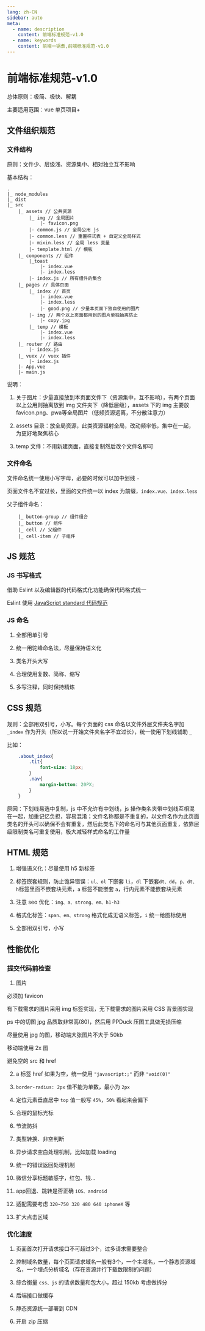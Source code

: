 ```yaml
---
lang: zh-CN
sidebar: auto
meta:
  - name: description
    content: 前端标准规范-v1.0
  - name: keywords
    content: 前端一锅煮,前端标准规范-v1.0
---
```


# 前端标准规范-v1.0

总体原则：极简、极快、解耦

主要适用范围：vue 单页项目+

## 文件组织规范

### 文件结构

原则：文件少、层级浅、资源集中、相对独立互不影响

基本结构：
```
.
|_ node_modules
|_ dist
|_ src
    |_ assets // 公共资源
        |_ img // 全局图片
            |- favicon.png
        |- common.js // 全局公用 js
        |- common.less // 重置样式表 + 自定义全局样式
        |- mixin.less // 全局 less 变量
        |- template.html // 模板
    |_ components // 组件
        |_toast 
            |- index.vue 
            |- index.less
        |- index.js // 所有组件的集合
    |_ pages // 具体页面
        |_ index // 首页
            |- index.vue
            |- index.less
            |- good.png // 少量本页面下独自使用的图片
        |- img // 两个以上页面都用到的图片单独抽离防止
            |- copy.jpg
        |_ temp // 模板
            |- index.vue
            |- index.less
    |_ router // 路由
        |- index.js
    |_ vuex // vuex 插件
        |- index.js
    |- App.vue 
    |- main.js
```

说明：

1. 关于图片：少量直接放到本页面文件下（资源集中，互不影响），有两个页面以上公用则抽离放到 img 文件夹下（降低层级），assets 下的 img 主要放 favicon.png、pwa等全局图片（低频资源远离，不分散注意力）

2. assets 目录：放全局资源，此类资源辐射全局，改动频率低，集中在一起，为更好地聚焦核心

3. temp 文件：不用新建页面，直接复制然后改个文件名即可

### 文件命名

文件命名统一使用小写字母，必要的时候可以加中划线 `-`  

页面文件名不宜过长，里面的文件统一以 index 为前缀，`index.vue、index.less`  

父子组件命名：
```
    |_ button-group // 组件组合
    |_ button // 组件
    |_ cell // 父组件
    |_ cell-item // 子组件
```

## JS 规范

### JS 书写格式

借助 Eslint 以及编辑器的代码格式化功能确保代码格式统一  

Eslint 使用 [JavaScript standard 代码规范](https://github.com/standard/standard/blob/master/docs/RULES-zhcn.md)

### JS 命名

1. 全部用单引号  

2. 统一用驼峰命名法，尽量保持语义化

3. 类名开头大写  

4. 合理使用复数、简称、缩写 

5. 多写注释，同时保持精炼

## CSS 规范

规则：全部用双引号，小写。每个页面的 css 命名以文件外层文件夹名字加 `_index` 作为开头（所以说一开始文件夹名字不宜过长），统一使用下划线辅助 `_`

比如：
```css
    .about_index{
        .tit{
            font-size: 18px; 
        }
        .nav{
            margin-bottom: 20PX;
        }
    }
```

原因：下划线易选中复制，js 中不允许有中划线，js 操作类名夹带中划线互相混在一起，加重记忆负担，容易混淆；文件名称都是不重复的，以文件名作为此页面类名的开头可以确保不会有重复，然后此类名下的命名可与其他页面重复，依靠层级限制类名可重复使用，极大减轻样式命名的工作量

## HTML 规范

1. 增强语义化：尽量使用 h5 新标签 

2. 标签嵌套规则，防止诡异错误：`ul、ol` 下嵌套 `li`，`dl` 下嵌套`dt、dd`，`p、dt、h`标签里面不嵌套块元素，`a` 标签不能嵌套 `a`，行内元素不能嵌套块元素

3. 注意 seo 优化：`img、a、strong、em、h1-h3`  

4. 格式化标签：`span、em、strong` 格式化成无语义标签，`i` 统一给图标使用

5. 全部用双引号，小写 

## 性能优化

### 提交代码前检查

1. 图片 

必须加 favicon   

有下载需求的图片采用 img 标签实现，无下载需求的图片采用 CSS 背景图实现   

ps 中的切图 jpg 品质取非常高(80)，然后用 PPDuck 压图工具做无损压缩   

尽量使用 jpg 的图，移动端大张图片不大于 50kb   

移动端使用 2x 图  

避免空的 src 和 href    
 
2. a 标签 href 如果为空，统一使用 `"javascript:;"` 而非 `"void(0)"`

3. `border-radius: 2px` 值不能为单数，最小为 `2px` 

4. 定位元素垂直居中 `top` 值一般写 `45%`，`50%` 看起来会偏下  

5. 合理的鼠标光标 

6. 节流防抖

7. 类型转换、非空判断

8. 异步请求空白处理机制，比如加载 loading

9. 统一的错误返回处理机制

10. 微信分享标题敏感字，红包、钱...

11. app回退、跳转是否正确 `iOS、android`

12. 适配需要考虑 `320~750 320 480 640 iphoneX` 等

13. 扩大点击区域

### 优化速度

1. 页面首次打开请求接口不可超过3个，过多请求需要整合

2. 控制域名数量，每个页面请求域名一般有3个，一个主域名，一个静态资源域名，一个埋点分析域名（存在资源并行下载数限制的问题）

3. 综合衡量 `css、js` 的请求数量和包大小，超过 150kb 考虑做拆分

4. 后端接口做缓存

5. 静态资源统一部署到 CDN

6. 开启 zip 压缩








